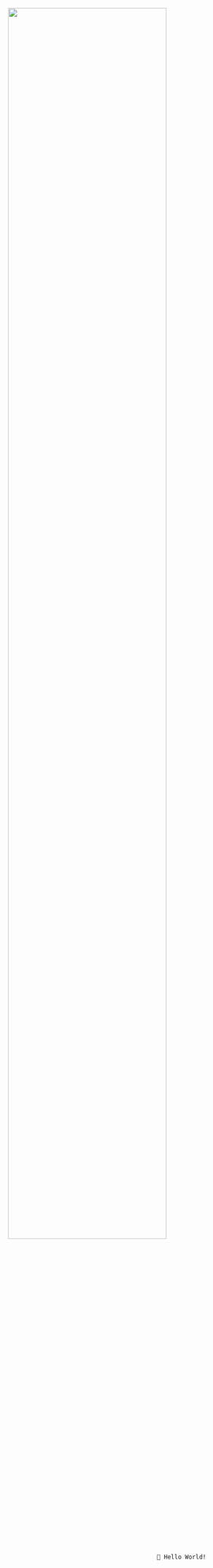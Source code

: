 <p align="center"><img src="https://tenor.com/view/star-wars-hello-there-hello-obi-wan-kenobi-gif-13903117.gif" width="80%" height="80%" /></p>

                                                           👋 Hello World!


<!--
Here are some ideas to get you started:

- 🔭 I’m currently working on ...
- 🌱 I’m currently learning ...
- 👯 I’m looking to collaborate on ...
- 🤔 I’m looking for help with ...
- 💬 Ask me about ...
- 📫 How to reach me: ...
- 😄 Pronouns: ...
- ⚡ Fun fact: ...
--> 
